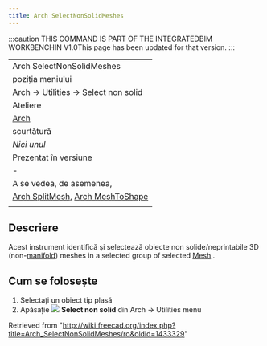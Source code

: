 ```yaml
---
title: Arch SelectNonSolidMeshes
---
```


:::caution
THIS COMMAND IS PART OF THE INTEGRATEDBIM WORKBENCHIN V1.0This page has been updated for that version.
:::

|                                                                                                              |
| ------------------------------------------------------------------------------------------------------------ |
| Arch SelectNonSolidMeshes                                                                                    |
| poziția meniului                                                                                             |
| Arch → Utilities → Select non solid                                                                          |
| Ateliere                                                                                                     |
| [Arch](/Arch_Workbench/ro "Arch Workbench/ro")                                                               |
| scurtătură                                                                                                   |
| _Nici unul_                                                                                                  |
| Prezentat în versiune                                                                                        |
| -                                                                                                            |
| A se vedea, de asemenea,                                                                                     |
| [Arch SplitMesh](/Arch_SplitMesh "Arch SplitMesh"), [Arch MeshToShape](/Arch_MeshToShape "Arch MeshToShape") |
|                                                                                                              |

## Descriere

Acest instrument identifică și selectează obiecte non solide/neprintabile 3D (non-[manifold](http://en.wikipedia.org/wiki/Manifold)) meshes in a selected group of selected [Mesh](/Mesh_Workbench "Mesh Workbench") .

## Cum se folosește

1. Selectați un obiect tip plasă
2. Apăsație ![](/images/Arch_SelectNonSolidMeshes.png) **Select non solid** din Arch → Utilities menu

Retrieved from "<http://wiki.freecad.org/index.php?title=Arch_SelectNonSolidMeshes/ro&oldid=1433329>"
